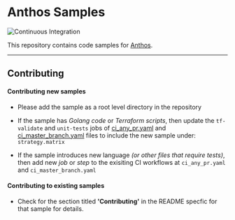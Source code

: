 # Anthos Samples

![Continuous Integration](https://github.com/GoogleCloudPlatform/anthos-samples/workflows/Continuous%20Integration%20-%20Master/Release/badge.svg)

This repository contains code samples for [Anthos](https://cloud.google.com/anthos/docs).

---

## Contributing

#### Contributing new samples
- Please add the sample as a root level directory in the repository

- If the sample has _Golang code_ or _Terraform scripts_, then update the `tf-validate` and `unit-tests` jobs of [ci_any_pr.yaml](/.github/workflows/ci_any_pr.yaml) and [ci_master_branch.yaml](/.github/workflows/ci_master_branch.yaml) files to include the new sample under: `strategy.matrix`

- If the sample introduces new language _(or other files that require tests)_, then add new _job_ or _step_ to the exisiting CI workflows at `ci_any_pr.yaml` and `ci_master_branch.yaml`

#### Contributing to existing samples
- Check for the section titled **'Contributing'** in the README specfic for that sample for details.
